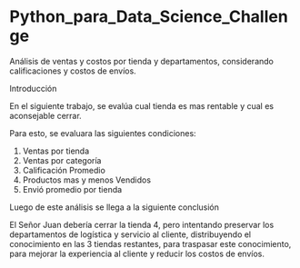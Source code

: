 # Python_para_Data_Science_Challenge
Análisis de ventas y costos por tienda y departamentos, considerando calificaciones y costos de envíos. 


Introducción

En el siguiente trabajo, se evalúa cual tienda es mas rentable y cual es aconsejable cerrar. 


Para esto, se evaluara las siguientes condiciones: 

1. Ventas por tienda 
2. Ventas por categoría 
3. Calificación Promedio 
4. Productos mas y menos Vendidos 
5. Envió promedio por tienda

Luego de este análisis se llega a la siguiente conclusión 

El Señor Juan debería cerrar la tienda 4, pero intentando preservar los departamentos de logística y servicio al cliente, distribuyendo el conocimiento en las 3 tiendas restantes, para traspasar este conocimiento, para mejorar la experiencia al cliente y reducir los costos de envíos.
